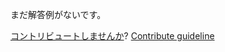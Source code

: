 
まだ解答例がないです。

[コントリビュートしませんか](https://github.com/BFEdev/BFE.dev-solutions/blob/main/problem/intersection-of-two0-sorted-arrays_ja.md)?  [Contribute guideline](https://github.com/BFEdev/BFE.dev-solutions#how-to-contribute)
